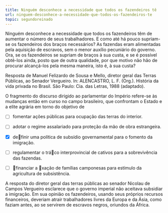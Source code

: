 ```yaml
---
title: Ninguém desconhece a necessidade que todos os fazendeiros tê
url: ninguem-desconhece-a-necessidade-que-todos-os-fazendeiros-te
topic: segundoreinado
---
```



Ninguém desconhece a necessidade que todos os fazendeiros têm de aumentar o número de seus trabalhadores. E como até há pouco supriam-se os fazendeiros dos braços necessários? As fazendas eram alimentadas pela aquisição de escravos, sem o menor auxílio pecuniário do governo. Ora, se os fazendeiros se supriam de braços à sua custa, e se é possível obtê-los ainda, posto que de outra qualidade, por que motivo não hão de procurar alcançá-los pela mesma maneira, isto é, à sua custa?

Resposta de Manuel Felizardo de Sousa e Mello, diretor geral das Terras Públicas, ao Senador Vergueiro. In: ALENCASTRO, L. F. (Org.). História da vida privada no Brasil. São Paulo: Cia. das Letras, 1988 (adaptado).

O fragmento do discurso dirigido ao parlamentar do Império refere-se às mudanças então em curso no campo brasileiro, que confrontam o Estado e a elite agrária em torno do objetivo de



- [ ] fomentar ações públicas para ocupação das terras do interior.
- [ ] adotar o regime assalariado para proteção da mão de obra estrangeira.
- [x] definir uma política de subsídio governamental para o fomento da imigração.
- [ ] regulamentar o tráco interprovincial de cativos para a sobrevivência das fazendas.
- [ ] financiar a xação de famílias camponesas para estímulo da agricultura de subsistência.


A resposta do diretor geral das terras públicas ao senador Nicolau de Campos Vergueiro esclarece que o governo imperial não aceitava subsidiar a imigração. Em sua opinião os fazendeiros, usando seus próprios recursos financeiros, deveriam atrair trabalhadores livres da Europa e da Ásia, como faziam antes, ao se servirem de escravos negros, oriundos da África.
